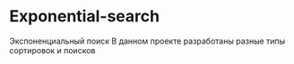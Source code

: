 # Exponential-search
Экспоненциальный поиск
В данном проекте разработаны разные типы сортировок и поисков
